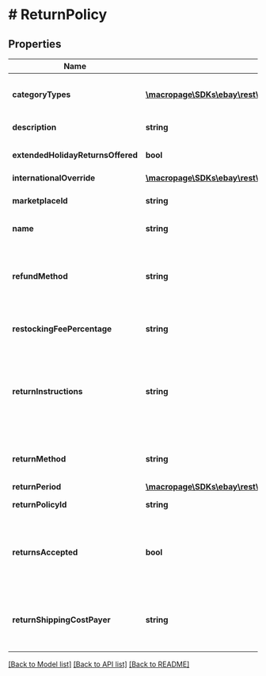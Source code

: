 # # ReturnPolicy

## Properties

Name | Type | Description | Notes
------------ | ------------- | ------------- | -------------
**categoryTypes** | [**\macropage\SDKs\ebay\rest\account\Model\CategoryType[]**](CategoryType.md) | This container indicates which category group that the return policy applies to.&lt;br/&gt;&lt;br/&gt;&lt;span class&#x3D;\&quot;tablenote\&quot;&gt;&lt;b&gt;Note&lt;/b&gt;: Return business policies are not applicable to motor vehicle listings, so the &lt;b&gt;categoryTypes.name&lt;/b&gt; value will always be &lt;code&gt;ALL_EXCLUDING_MOTORS_VEHICLES&lt;/code&gt; for return business policies.&lt;/span&gt; | [optional]
**description** | **string** | A seller-defined description of the return business policy. This description is only for the seller&#39;s use, and is not exposed on any eBay pages.  &lt;br/&gt;&lt;br/&gt;&lt;b&gt;Max length&lt;/b&gt;: 250 | [optional]
**extendedHolidayReturnsOffered** | **bool** | &lt;p class&#x3D;\&quot;tablenote\&quot;&gt;&lt;span  style&#x3D;\&quot;color: #dd1e31;\&quot;&gt;&lt;b&gt;Important!&lt;/b&gt;&lt;/span&gt; This field is deprecated, since eBay no longer supports extended holiday returns. Any value supplied in this field is neither read nor returned.&lt;/p&gt; | [optional]
**internationalOverride** | [**\macropage\SDKs\ebay\rest\account\Model\InternationalReturnOverrideType**](InternationalReturnOverrideType.md) |  | [optional]
**marketplaceId** | **string** | The ID of the eBay marketplace to which this return business policy applies. For implementation help, refer to &lt;a href&#x3D;&#39;https://developer.ebay.com/api-docs/sell/account/types/ba:MarketplaceIdEnum&#39;&gt;eBay API documentation&lt;/a&gt; | [optional]
**name** | **string** | A seller-defined name for this payment business policy. Names must be unique for policies assigned to the same marketplace.&lt;br /&gt;&lt;br /&gt;&lt;b&gt;Max length:&lt;/b&gt; 64 | [optional]
**refundMethod** | **string** | This value indicates the refund method that will be used by the seller for buyer returns. In most cases, this value is going to be &lt;code&gt;MONEY_BACK&lt;/code&gt;, except for &#39;Click and Collect&#39; and &#39;Buy Online, Pick up in Store&#39; orders where the seller is able to offer a store/merchandise credit in addition to the &#39;money back&#39; option. The buyer recieving money back for a return is always an option available to the buyer, even if this field returns &lt;code&gt;MERCHANDISE_CREDIT&lt;/code&gt;. For implementation help, refer to &lt;a href&#x3D;&#39;https://developer.ebay.com/api-docs/sell/account/types/api:RefundMethodEnum&#39;&gt;eBay API documentation&lt;/a&gt; | [optional]
**restockingFeePercentage** | **string** | &lt;p class&#x3D;\&quot;tablenote\&quot;&gt;&lt;span  style&#x3D;\&quot;color: #dd1e31;\&quot;&gt;&lt;b&gt;Important!&lt;/b&gt;&lt;/span&gt; This field is deprecated, since eBay no longer allows sellers to charge a restocking fee for buyer remorse returns. If this field is included, it is ignored and it is no longer returned.&lt;/p&gt; | [optional]
**returnInstructions** | **string** | This text-based field provides more details on seller-specified return instructions. This field is only returned if set for the return business policy. &lt;p class&#x3D;\&quot;tablenote\&quot;&gt;&lt;span  style&#x3D;\&quot;color: #dd1e31;\&quot;&gt;&lt;b&gt;Important!&lt;/b&gt;&lt;/span&gt; This field is no longer supported on many eBay marketplaces. To see if a marketplace and eBay category does support this field, call &lt;a href&#x3D;\&quot;/api-docs/sell/metadata/resources/marketplace/methods/getReturnPolicies\&quot;&gt;getReturnPolicies&lt;/a&gt; method of the &lt;b&gt;Metadata API&lt;/b&gt;. Then you will look for the &lt;b&gt;policyDescriptionEnabled&lt;/b&gt; field with a value of &lt;code&gt;true&lt;/code&gt; for the eBay category.&lt;/span&gt;&lt;/p&gt;&lt;br/&gt;&lt;b&gt;Max length&lt;/b&gt;: 5000 (8000 for DE) | [optional]
**returnMethod** | **string** | This field is only returned if the seller wants to offer an alternative return method other than &#39;money back&#39;, such as an exchange or replacement item. For implementation help, refer to &lt;a href&#x3D;&#39;https://developer.ebay.com/api-docs/sell/account/types/api:ReturnMethodEnum&#39;&gt;eBay API documentation&lt;/a&gt; | [optional]
**returnPeriod** | [**\macropage\SDKs\ebay\rest\account\Model\TimeDuration**](TimeDuration.md) |  | [optional]
**returnPolicyId** | **string** | A unique eBay-assigned ID for a return business policy. This ID is generated when the policy is created. | [optional]
**returnsAccepted** | **bool** | If this field is returned as &lt;code&gt;true&lt;/code&gt;, the seller accepts returns. &lt;br/&gt;&lt;br/&gt;&lt;span class&#x3D;\&quot;tablenote\&quot;&gt;&lt;strong&gt;Note:&lt;/strong&gt;Top-Rated sellers must accept item returns and the &lt;b&gt;handlingTime&lt;/b&gt; should be set to zero days or one day for a listing to receive a Top-Rated Plus badge on the View Item or search result pages. For more information on eBay&#39;s Top-Rated seller program, see &lt;a href&#x3D;\&quot;https://pages.ebay.com/help/sell/top-rated.html\&quot;&gt;Becoming a Top Rated Seller and qualifying for Top Rated Plus benefits&lt;/a&gt;.&lt;/span&gt; | [optional]
**returnShippingCostPayer** | **string** | This field indicates who is responsible for paying for the shipping charges for returned items. The field can be set to either &lt;code&gt;BUYER&lt;/code&gt; or &lt;code&gt;SELLER&lt;/code&gt;.  &lt;br/&gt;&lt;br/&gt;Depending on the return policy and specifics of the return, either the buyer or the seller can be responsible for the return shipping costs. Note that the seller is always responsible for return shipping costs for SNAD-related issues. For implementation help, refer to &lt;a href&#x3D;&#39;https://developer.ebay.com/api-docs/sell/account/types/api:ReturnShippingCostPayerEnum&#39;&gt;eBay API documentation&lt;/a&gt; | [optional]

[[Back to Model list]](../../README.md#models) [[Back to API list]](../../README.md#endpoints) [[Back to README]](../../README.md)
